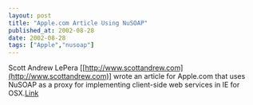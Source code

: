```yaml
---
layout: post
title: "Apple.com Article Using NuSOAP"
published_at: 2002-08-28
date: 2002-08-28
tags: ["Apple","nusoap"]
---
```


Scott Andrew LePera [[http://www.scottandrew.com](http://www.scottandrew.com)] wrote an article for Apple.com that uses NuSOAP as a proxy for implementing client-side web services in IE for OSX.[Link](http://developer.apple.com/internet/webservices/ie5webservices.html)  